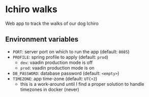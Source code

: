# Ichiro walks

Web app to track the walks of our dog Ichiro

## Environment variables

- `PORT`: server port on which to run the app (default: `8085`)
- `PROFILE`: spring profile to apply (default: `prod`)
    - `dev`: vaadin production mode is off
    - `prod`: vaadin production mode is on
- `DB_PASSWORD`: database password (default: `<empty>`)
- `TIMEZONE`: app time-zone (default: `UTC+2`)
    - this is a work-around until I find a proper solution to handle timezones in docker (never)
